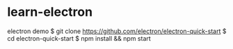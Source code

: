 # learn-electron
electron demo
  $ git clone https://github.com/electron/electron-quick-start
  $ cd electron-quick-start
  $ npm install && npm start
